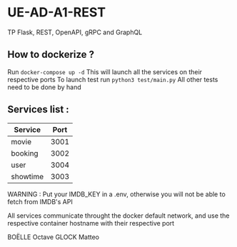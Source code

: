 # UE-AD-A1-REST

TP Flask, REST, OpenAPI, gRPC and GraphQL

## How to dockerize ?

Run ```docker-compose up -d```
This will launch all the services on their respective ports
To launch test run ```python3 test/main.py```
All other tests need to be done by hand

## Services list :

| Service  | Port |
|----------|------|
| movie    | 3001 |
| booking  | 3002 |
| user     | 3004 |
| showtime | 3003 |

WARNING : Put your IMDB_KEY in a .env, otherwise you will not be able to fetch from IMDB's API

All services communicate throught the docker default network, and use the respective container hostname with their
respective port

BOËLLE Octave
GLOCK Matteo